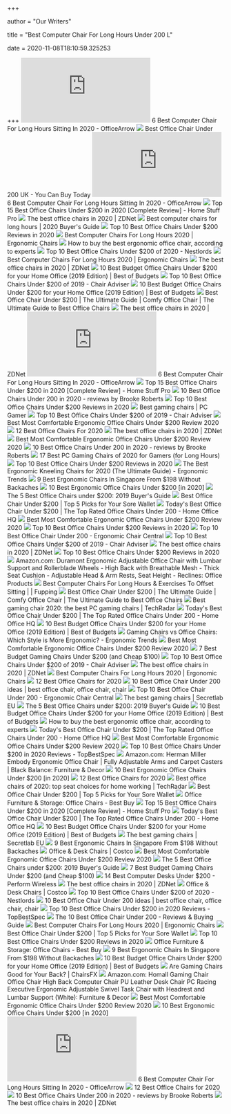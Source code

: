 +++
        
author = "Our Writers"
        
title = "Best Computer Chair For Long Hours Under 200 L"
        
date = 2020-11-08T18:10:59.325253
        
+++
[ ![](https://officearrow.com/wp-content/plugins/aawp/public/image.php?url=aHR0cHM6Ly9tLm1lZGlhLWFtYXpvbi5jb20vaW1hZ2VzL0kvNDFqN3FpRWxEZEwuanBn)](https://officearrow.com/wp-content/plugins/aawp/public/image.php?url=aHR0cHM6Ly9tLm1lZGlhLWFtYXpvbi5jb20vaW1hZ2VzL0kvNDFqN3FpRWxEZEwuanBn) 6 Best Computer Chair For Long Hours Sitting In 2020 - OfficeArrow
[ ![](https://images-na.ssl-images-amazon.com/images/I/81ap1qLon-L._AC_SY550_.jpg)](https://images-na.ssl-images-amazon.com/images/I/81ap1qLon-L._AC_SY550_.jpg) Best Office Chair Under 200 UK - You Can Buy Today
[ ![](https://officearrow.com/wp-content/plugins/aawp/public/image.php?url=aHR0cHM6Ly9tLm1lZGlhLWFtYXpvbi5jb20vaW1hZ2VzL0kvNDEtcFlFM1JXVEwuanBn)](https://officearrow.com/wp-content/plugins/aawp/public/image.php?url=aHR0cHM6Ly9tLm1lZGlhLWFtYXpvbi5jb20vaW1hZ2VzL0kvNDEtcFlFM1JXVEwuanBn) 6 Best Computer Chair For Long Hours Sitting In 2020 - OfficeArrow
[ ![](https://homestuffpro.com/wp-content/uploads/2019/02/Best-Office-Chair-Under-200-Review.jpg)](https://homestuffpro.com/wp-content/uploads/2019/02/Best-Office-Chair-Under-200-Review.jpg) Top 15 Best Office Chairs Under $200 in 2020 [Complete Review] - Home Stuff  Pro
[ ![](https://zdnet4.cbsistatic.com/hub/i/2020/01/17/8231e246-714d-44bf-8b5e-bebdd66c1d83/office-chair-6.jpg)](https://zdnet4.cbsistatic.com/hub/i/2020/01/17/8231e246-714d-44bf-8b5e-bebdd66c1d83/office-chair-6.jpg) The best office chairs in 2020 | ZDNet
[ ![](https://gadgets-reviews.com/images/wsscontent/articles/2020/01/Best-computer-chairs-for-long-hours.jpg)](https://gadgets-reviews.com/images/wsscontent/articles/2020/01/Best-computer-chairs-for-long-hours.jpg) Best computer chairs for long hours | 2020 Buyer's Guide
[ ![](https://theluxurychairs.com/wp-content/uploads/2019/02/best-office-chair-under-200.jpg)](https://theluxurychairs.com/wp-content/uploads/2019/02/best-office-chair-under-200.jpg) Top 10 Best Office Chairs Under $200 Reviews in 2020
[ ![](https://www.accessoriesadviser.com/wp-content/uploads/2020/02/Computer-Chair-3.png)](https://www.accessoriesadviser.com/wp-content/uploads/2020/02/Computer-Chair-3.png) Best Computer Chairs For Long Hours 2020 | Ergonomic Chairs
[ ![](https://media2.s-nbcnews.com/j/newscms/2020_25/3390893/ergonomic-office-chairs-kr-2x1-tease-200618_38008296185ce90fd52b401caf79df24.fit-1240w.jpg)](https://media2.s-nbcnews.com/j/newscms/2020_25/3390893/ergonomic-office-chairs-kr-2x1-tease-200618_38008296185ce90fd52b401caf79df24.fit-1240w.jpg) How to buy the best ergonomic office chair, according to experts
[ ![](https://nestlords.com/wp-content/uploads/2020/09/best-office-chair-under-200-1024x558.jpg)](https://nestlords.com/wp-content/uploads/2020/09/best-office-chair-under-200-1024x558.jpg) Top 10 Best Office Chairs Under $200 of 2020 - Nestlords
[ ![](https://www.accessoriesadviser.com/wp-content/uploads/2020/02/Computer-Chair-1.png)](https://www.accessoriesadviser.com/wp-content/uploads/2020/02/Computer-Chair-1.png) Best Computer Chairs For Long Hours 2020 | Ergonomic Chairs
[ ![](https://zdnet4.cbsistatic.com/hub/i/r/2020/01/17/5a3e28b6-25e0-42f9-841a-c92fd9e577c3/resize/1200xauto/280a61d8d0585c77e9911cb58df84203/office-chair-5.jpg)](https://zdnet4.cbsistatic.com/hub/i/r/2020/01/17/5a3e28b6-25e0-42f9-841a-c92fd9e577c3/resize/1200xauto/280a61d8d0585c77e9911cb58df84203/office-chair-5.jpg) The best office chairs in 2020 | ZDNet
[ ![](https://i1.wp.com/www.bestofbudgets.com/wp-content/uploads/2018/10/best-office-chairs-under-200-tall.jpg?resize=326%2C1024&ssl=1)](https://i1.wp.com/www.bestofbudgets.com/wp-content/uploads/2018/10/best-office-chairs-under-200-tall.jpg?resize=326%2C1024&ssl=1) 10 Best Budget Office Chairs Under $200 for your Home Office (2019 Edition)  | Best of Budgets
[ ![](https://www.chairadviser.com/wp-content/uploads/2018/07/Smugdesk-Mesh-Ergonomic-Office-Chair.jpg)](https://www.chairadviser.com/wp-content/uploads/2018/07/Smugdesk-Mesh-Ergonomic-Office-Chair.jpg) Top 10 Best Office Chairs Under $200 of 2019 - Chair Adviser
[ ![](https://i1.wp.com/www.bestofbudgets.com/wp-content/uploads/2018/10/best-office-chairs-under-200.jpg?fit=810%2C450&ssl=1)](https://i1.wp.com/www.bestofbudgets.com/wp-content/uploads/2018/10/best-office-chairs-under-200.jpg?fit=810%2C450&ssl=1) 10 Best Budget Office Chairs Under $200 for your Home Office (2019 Edition)  | Best of Budgets
[ ![](http://ecx.images-amazon.com/images/I/41acU65Pt-L._SX425_.jpg)](http://ecx.images-amazon.com/images/I/41acU65Pt-L._SX425_.jpg) Best Office Chair Under $200 | The Ultimate Guide | Comfy Office Chair |  The Ultimate Guide to Best Office Chairs
[ ![](https://zdnet4.cbsistatic.com/hub/i/r/2020/01/17/c0ad1bc6-1ebd-44b4-a35b-3f8aae0e3b21/resize/1200xauto/619579acbabc397154153b14544fd1f2/office-chair-4.jpg)](https://zdnet4.cbsistatic.com/hub/i/r/2020/01/17/c0ad1bc6-1ebd-44b4-a35b-3f8aae0e3b21/resize/1200xauto/619579acbabc397154153b14544fd1f2/office-chair-4.jpg) The best office chairs in 2020 | ZDNet
[ ![](https://officearrow.com/wp-content/plugins/aawp/public/image.php?url=aHR0cHM6Ly9tLm1lZGlhLWFtYXpvbi5jb20vaW1hZ2VzL0kvNDF5c0phcU0yeEwuanBn)](https://officearrow.com/wp-content/plugins/aawp/public/image.php?url=aHR0cHM6Ly9tLm1lZGlhLWFtYXpvbi5jb20vaW1hZ2VzL0kvNDF5c0phcU0yeEwuanBn) 6 Best Computer Chair For Long Hours Sitting In 2020 - OfficeArrow
[ ![](https://ws-na.amazon-adsystem.com/widgets/q?_encoding=UTF8&ASIN=B07P41QGXH&Format=_SL250_&ID=AsinImage&MarketPlace=US&ServiceVersion=20070822&WS=1&tag=homestuffpro00-20&language=en_US)](https://ws-na.amazon-adsystem.com/widgets/q?_encoding=UTF8&ASIN=B07P41QGXH&Format=_SL250_&ID=AsinImage&MarketPlace=US&ServiceVersion=20070822&WS=1&tag=homestuffpro00-20&language=en_US) Top 15 Best Office Chairs Under $200 in 2020 [Complete Review] - Home Stuff  Pro
[ ![](https://ws-na.amazon-adsystem.com/widgets/q?_encoding=UTF8&MarketPlace=US&ASIN=B073ZN7B52&ServiceVersion=20070822&ID=AsinImage&WS=1&Format=_SL250_&tag=brookeroberts-20)](https://ws-na.amazon-adsystem.com/widgets/q?_encoding=UTF8&MarketPlace=US&ASIN=B073ZN7B52&ServiceVersion=20070822&ID=AsinImage&WS=1&Format=_SL250_&tag=brookeroberts-20) 10 Best Office Chairs Under 200 in 2020 - reviews by Brooke Roberts
[ ![](https://theluxurychairs.com/wp-content/uploads/2019/03/OFFICE-FACTOR-Executive-Ergonomic-Office-Chair.jpg)](https://theluxurychairs.com/wp-content/uploads/2019/03/OFFICE-FACTOR-Executive-Ergonomic-Office-Chair.jpg) Top 10 Best Office Chairs Under $200 Reviews in 2020
[ ![](https://cdn.mos.cms.futurecdn.net/eTsGaLnVkpozHC9CqhA6dK.jpg)](https://cdn.mos.cms.futurecdn.net/eTsGaLnVkpozHC9CqhA6dK.jpg) Best gaming chairs | PC Gamer
[ ![](https://www.chairadviser.com/wp-content/uploads/2018/01/best-office-chairs-under-200-featured-image.jpg)](https://www.chairadviser.com/wp-content/uploads/2018/01/best-office-chairs-under-200-featured-image.jpg) Top 10 Best Office Chairs Under $200 of 2019 - Chair Adviser
[ ![](https://chairinstitute.com/wp-content/uploads/2019/01/Best-Office-Chairs-Under-200-Dollars-Hbada-Mesh-Reclining-Chair-Institute.jpg)](https://chairinstitute.com/wp-content/uploads/2019/01/Best-Office-Chairs-Under-200-Dollars-Hbada-Mesh-Reclining-Chair-Institute.jpg) Best Most Comfortable Ergonomic Office Chairs Under $200 Review 2020
[ ![](https://www.btod.com/blog/wp-content/uploads/2019/10/best-office-chairs-2020-blog-header.jpg)](https://www.btod.com/blog/wp-content/uploads/2019/10/best-office-chairs-2020-blog-header.jpg) 12 Best Office Chairs For 2020
[ ![](https://zdnet3.cbsistatic.com/hub/i/r/2020/01/17/531d930a-0a8b-46eb-a487-a58afd0860ca/resize/1200xauto/7b443568c82118a804d9b9af5fc31127/office-chair-1.jpg)](https://zdnet3.cbsistatic.com/hub/i/r/2020/01/17/531d930a-0a8b-46eb-a487-a58afd0860ca/resize/1200xauto/7b443568c82118a804d9b9af5fc31127/office-chair-1.jpg) The best office chairs in 2020 | ZDNet
[ ![](https://chairinstitute.com/wp-content/uploads/2019/01/The-Serta-Hannah-II-Small-Chair-Institute.jpg)](https://chairinstitute.com/wp-content/uploads/2019/01/The-Serta-Hannah-II-Small-Chair-Institute.jpg) Best Most Comfortable Ergonomic Office Chairs Under $200 Review 2020
[ ![](https://brookeroberts.net/wp-content/uploads/2019/10/architecture-2804083_1280.jpg)](https://brookeroberts.net/wp-content/uploads/2019/10/architecture-2804083_1280.jpg) 10 Best Office Chairs Under 200 in 2020 - reviews by Brooke Roberts
[ ![](https://cdn.shopify.com/s/files/1/1640/2231/files/turntable_2020_TT_pu_stealth_2-min.jpg)](https://cdn.shopify.com/s/files/1/1640/2231/files/turntable_2020_TT_pu_stealth_2-min.jpg) 17 Best PC Gaming Chairs of 2020 for Gamers (for Long Hours)
[ ![](https://theluxurychairs.com/wp-content/uploads/2019/03/Merax-Gaming-High-Back-Computer-Chair.jpg)](https://theluxurychairs.com/wp-content/uploads/2019/03/Merax-Gaming-High-Back-Computer-Chair.jpg) Top 10 Best Office Chairs Under $200 Reviews in 2020
[ ![](http://ergonomictrends.com/wp-content/uploads/2017/07/ergonomic-kneeling-chairs-reviews.png)](http://ergonomictrends.com/wp-content/uploads/2017/07/ergonomic-kneeling-chairs-reviews.png) The Best Ergonomic Kneeling Chairs for 2020 (The Ultimate Guide) - Ergonomic  Trends
[ ![](https://thesmartlocal.com/wp-content/uploads/2020/06/ergonomic-chair-11-1200x900.jpg)](https://thesmartlocal.com/wp-content/uploads/2020/06/ergonomic-chair-11-1200x900.jpg) 9 Best Ergonomic Chairs In Singapore From $198 Without Backaches
[ ![](https://ergonomicspot.com/wp-content/uploads/2018/06/Best-Ergonomic-Office-Chair.jpg)](https://ergonomicspot.com/wp-content/uploads/2018/06/Best-Ergonomic-Office-Chair.jpg) 10 Best Ergonomic Office Chairs Under $200 [in 2020]
[ ![](https://ws-na.amazon-adsystem.com/widgets/q?_encoding=UTF8&MarketPlace=US&ASIN=B006IY89ZA&ServiceVersion=20070822&ID=AsinImage&WS=1&Format=_SL250_&tag=homeofficewarrior-20)](https://ws-na.amazon-adsystem.com/widgets/q?_encoding=UTF8&MarketPlace=US&ASIN=B006IY89ZA&ServiceVersion=20070822&ID=AsinImage&WS=1&Format=_SL250_&tag=homeofficewarrior-20) The 5 Best Office Chairs under $200: 2019 Buyer's Guide
[ ![](https://m.media-amazon.com/images/I/41CW6CK9AXL.jpg)](https://m.media-amazon.com/images/I/41CW6CK9AXL.jpg) Best Office Chair Under $200 | Top 5 Picks for Your Sore Wallet
[ ![](https://homeofficehq.net/wp-content/uploads/2018/07/home-office-furniture-sets-work-from-ideas-small-spaceign-for-spacessmall-bedroomigns-400-sq-ft-e1530999313903.jpg)](https://homeofficehq.net/wp-content/uploads/2018/07/home-office-furniture-sets-work-from-ideas-small-spaceign-for-spacessmall-bedroomigns-400-sq-ft-e1530999313903.jpg) Today's Best Office Chair Under $200 | The Top Rated Office Chairs Under 200  - Home Office HQ
[ ![](https://chairinstitute.com/wp-content/uploads/2019/01/Best-Office-Chairs-Under-200-Dollars-Serta-Style-Comfort-Hannah-I-Chair-Institute.jpg)](https://chairinstitute.com/wp-content/uploads/2019/01/Best-Office-Chairs-Under-200-Dollars-Serta-Style-Comfort-Hannah-I-Chair-Institute.jpg) Best Most Comfortable Ergonomic Office Chairs Under $200 Review 2020
[ ![](https://theluxurychairs.com/wp-content/uploads/2019/03/Boss-Office-Products-B991-CP-Heavy-Duty-Chair.jpg)](https://theluxurychairs.com/wp-content/uploads/2019/03/Boss-Office-Products-B991-CP-Heavy-Duty-Chair.jpg) Top 10 Best Office Chairs Under $200 Reviews in 2020
[ ![](https://ergonomicchaircentral.com/wp-content/uploads/2019/06/41BE8Yt0DhL.jpg)](https://ergonomicchaircentral.com/wp-content/uploads/2019/06/41BE8Yt0DhL.jpg) Top 10 Best Office Chair Under 200 - Ergonomic Chair Central
[ ![](https://www.chairadviser.com/wp-content/uploads/2018/01/VIVA-Office-Ergonomic-High-Back-Mesh-Chair.jpg)](https://www.chairadviser.com/wp-content/uploads/2018/01/VIVA-Office-Ergonomic-High-Back-Mesh-Chair.jpg) Top 10 Best Office Chairs Under $200 of 2019 - Chair Adviser
[ ![](https://zdnet2.cbsistatic.com/hub/i/r/2020/01/17/a56e275d-8200-4769-8963-bb2a4d1fa76c/resize/1200x900/e3c85c2d2a13396ca7350c02f2403756/office-chair-lead.jpg)](https://zdnet2.cbsistatic.com/hub/i/r/2020/01/17/a56e275d-8200-4769-8963-bb2a4d1fa76c/resize/1200x900/e3c85c2d2a13396ca7350c02f2403756/office-chair-lead.jpg) The best office chairs in 2020 | ZDNet
[ ![](https://theluxurychairs.com/wp-content/uploads/2019/03/SPACE-Seating-Professional-AirGrid-Chair.jpg)](https://theluxurychairs.com/wp-content/uploads/2019/03/SPACE-Seating-Professional-AirGrid-Chair.jpg) Top 10 Best Office Chairs Under $200 Reviews in 2020
[ ![](https://images-na.ssl-images-amazon.com/images/I/412ty72GsyL._SR600%2C315_PIWhiteStrip%2CBottomLeft%2C0%2C35_PIStarRatingFOURANDHALF%2CBottomLeft%2C360%2C-6_SR600%2C315_ZA2%252C532%2C445%2C290%2C400%2C400%2CAmazonEmberBold%2C12%2C4%2C0%2C0%2C5_SCLZZZZZZZ_FMpng_BG255%2C255%2C255.jpg)](https://images-na.ssl-images-amazon.com/images/I/412ty72GsyL._SR600%2C315_PIWhiteStrip%2CBottomLeft%2C0%2C35_PIStarRatingFOURANDHALF%2CBottomLeft%2C360%2C-6_SR600%2C315_ZA2%252C532%2C445%2C290%2C400%2C400%2CAmazonEmberBold%2C12%2C4%2C0%2C0%2C5_SCLZZZZZZZ_FMpng_BG255%2C255%2C255.jpg) Amazon.com: Duramont Ergonomic Adjustable Office Chair with Lumbar Support  and Rollerblade Wheels - High Back with Breathable Mesh - Thick Seat  Cushion - Adjustable Head & Arm Rests, Seat Height - Reclines: Office  Products
[ ![](https://fupping.com/wp-content/uploads/2019/01/BDI-TC-223-Black-Leather-Computer-Office-Chair.jpg)](https://fupping.com/wp-content/uploads/2019/01/BDI-TC-223-Black-Leather-Computer-Office-Chair.jpg) Best Computer Chairs For Long Hours & Exercises To Offset Sitting | |  Fupping
[ ![](http://www.comfyofficechair.com/wp-content/uploads/2015/09/41E4dydtZXL.jpg)](http://www.comfyofficechair.com/wp-content/uploads/2015/09/41E4dydtZXL.jpg) Best Office Chair Under $200 | The Ultimate Guide | Comfy Office Chair |  The Ultimate Guide to Best Office Chairs
[ ![](https://cdn.mos.cms.futurecdn.net/8uyuPRKS2svHBhMZkZYkFg.jpg)](https://cdn.mos.cms.futurecdn.net/8uyuPRKS2svHBhMZkZYkFg.jpg) Best gaming chair 2020: the best PC gaming chairs | TechRadar
[ ![](https://homeofficehq.net/wp-content/uploads/2018/07/61WK3JFzNEL._SL1001_.jpg)](https://homeofficehq.net/wp-content/uploads/2018/07/61WK3JFzNEL._SL1001_.jpg) Today's Best Office Chair Under $200 | The Top Rated Office Chairs Under 200  - Home Office HQ
[ ![](https://i1.wp.com/www.bestofbudgets.com/wp-content/uploads/2018/10/Cedric-Ergonomic-Mesh-Office-Chair.jpg?resize=200%2C344&ssl=1)](https://i1.wp.com/www.bestofbudgets.com/wp-content/uploads/2018/10/Cedric-Ergonomic-Mesh-Office-Chair.jpg?resize=200%2C344&ssl=1) 10 Best Budget Office Chairs Under $200 for your Home Office (2019 Edition)  | Best of Budgets
[ ![](http://ergonomictrends.com/wp-content/uploads/2018/12/gaming-chair-vs-office-chair-ergonomics.jpg)](http://ergonomictrends.com/wp-content/uploads/2018/12/gaming-chair-vs-office-chair-ergonomics.jpg) Gaming Chairs vs Office Chairs: Which Style is More Ergonomic? - Ergonomic  Trends
[ ![](https://chairinstitute.com/wp-content/uploads/2019/01/Best-Office-Chairs-Under-200-Dollars-Serta-Amy-Front-Specification-Chair-Institute.jpg)](https://chairinstitute.com/wp-content/uploads/2019/01/Best-Office-Chairs-Under-200-Dollars-Serta-Amy-Front-Specification-Chair-Institute.jpg) Best Most Comfortable Ergonomic Office Chairs Under $200 Review 2020
[ ![](https://ws-na.amazon-adsystem.com/widgets/q?_encoding=UTF8&ASIN=B01N2RJ0HI&Format=_SL250_&ID=AsinImage&MarketPlace=US&ServiceVersion=20070822&WS=1&tag=fadingred-20&language=en_US)](https://ws-na.amazon-adsystem.com/widgets/q?_encoding=UTF8&ASIN=B01N2RJ0HI&Format=_SL250_&ID=AsinImage&MarketPlace=US&ServiceVersion=20070822&WS=1&tag=fadingred-20&language=en_US) 7 Best Budget Gaming Chairs Under $200 (and Cheap $100)
[ ![](https://www.chairadviser.com/wp-content/uploads/2018/07/Serta-Works-Ergonomic-Office-Chair.jpg)](https://www.chairadviser.com/wp-content/uploads/2018/07/Serta-Works-Ergonomic-Office-Chair.jpg) Top 10 Best Office Chairs Under $200 of 2019 - Chair Adviser
[ ![](https://zdnet4.cbsistatic.com/hub/i/r/2020/01/17/97604558-3c0e-41f2-b7eb-8ee71528cc97/resize/1200xauto/55e82359bbd541ae04c8c5e35f488d58/office-chair-7.jpg)](https://zdnet4.cbsistatic.com/hub/i/r/2020/01/17/97604558-3c0e-41f2-b7eb-8ee71528cc97/resize/1200xauto/55e82359bbd541ae04c8c5e35f488d58/office-chair-7.jpg) The best office chairs in 2020 | ZDNet
[ ![](https://www.accessoriesadviser.com/wp-content/uploads/2020/02/Computer-Chair-4.png)](https://www.accessoriesadviser.com/wp-content/uploads/2020/02/Computer-Chair-4.png) Best Computer Chairs For Long Hours 2020 | Ergonomic Chairs
[ ![](https://www.btod.com/blog/wp-content/uploads/2019/02/freedom.jpg)](https://www.btod.com/blog/wp-content/uploads/2019/02/freedom.jpg) 12 Best Office Chairs for 2020
[ ![](https://i.pinimg.com/236x/75/ab/b7/75abb7b3ea0ebfef5838a3b610863528--best-office-chair-office-chairs.jpg)](https://i.pinimg.com/236x/75/ab/b7/75abb7b3ea0ebfef5838a3b610863528--best-office-chair-office-chairs.jpg) 10 Best Office Chair Under 200 ideas | best office chair, office chair,  chair
[ ![](https://ergonomicchaircentral.com/wp-content/uploads/2019/05/41TJYfYxfuL.jpg)](https://ergonomicchaircentral.com/wp-content/uploads/2019/05/41TJYfYxfuL.jpg) Top 10 Best Office Chair Under 200 - Ergonomic Chair Central
[ ![](https://cdn.shopify.com/s/files/1/2360/6457/t/269/assets/home-about-min.jpg?v=15469314744188955009)](https://cdn.shopify.com/s/files/1/2360/6457/t/269/assets/home-about-min.jpg?v=15469314744188955009) The best gaming chairs | Secretlab EU
[ ![](https://ws-na.amazon-adsystem.com/widgets/q?_encoding=UTF8&MarketPlace=US&ASIN=B01HNTLIM4&ServiceVersion=20070822&ID=AsinImage&WS=1&Format=_SL250_&tag=homeofficewarrior-20)](https://ws-na.amazon-adsystem.com/widgets/q?_encoding=UTF8&MarketPlace=US&ASIN=B01HNTLIM4&ServiceVersion=20070822&ID=AsinImage&WS=1&Format=_SL250_&tag=homeofficewarrior-20) The 5 Best Office Chairs under $200: 2019 Buyer's Guide
[ ![](https://i0.wp.com/www.bestofbudgets.com/wp-content/uploads/2018/10/AmazonBasics-Big-Tall-Executive-Chair.jpg?resize=200%2C281&ssl=1)](https://i0.wp.com/www.bestofbudgets.com/wp-content/uploads/2018/10/AmazonBasics-Big-Tall-Executive-Chair.jpg?resize=200%2C281&ssl=1) 10 Best Budget Office Chairs Under $200 for your Home Office (2019 Edition)  | Best of Budgets
[ ![](https://media1.s-nbcnews.com/j/newscms/2020_25/3390781/saylchair-as1sa22pfn2bkbbbkbk3014-front-b2c-907x680-jpeg--5eeaa11f69fc0_562e2fab8e43dad3ee5bbc1d06ff3f74.fit-720w.jpg)](https://media1.s-nbcnews.com/j/newscms/2020_25/3390781/saylchair-as1sa22pfn2bkbbbkbk3014-front-b2c-907x680-jpeg--5eeaa11f69fc0_562e2fab8e43dad3ee5bbc1d06ff3f74.fit-720w.jpg) How to buy the best ergonomic office chair, according to experts
[ ![](https://homeofficehq.net/wp-content/uploads/2018/07/71XR4W1BFTL._SL1500_.jpg)](https://homeofficehq.net/wp-content/uploads/2018/07/71XR4W1BFTL._SL1500_.jpg) Today's Best Office Chair Under $200 | The Top Rated Office Chairs Under 200  - Home Office HQ
[ ![](https://chairinstitute.com/wp-content/uploads/2019/01/Best-Office-Chairs-Under-200-Dollars-Serta-My-Fit-Chair-Institute.jpg)](https://chairinstitute.com/wp-content/uploads/2019/01/Best-Office-Chairs-Under-200-Dollars-Serta-My-Fit-Chair-Institute.jpg) Best Most Comfortable Ergonomic Office Chairs Under $200 Review 2020
[ ![](https://topbestspec.com/wp-content/uploads/2020/03/B07V6Z97QJ.jpg)](https://topbestspec.com/wp-content/uploads/2020/03/B07V6Z97QJ.jpg) Top 10 Best Office Chairs Under $200 in 2020 Reviews - TopBestSpec
[ ![](https://images-na.ssl-images-amazon.com/images/I/71ZMjJyFb%2BL._AC_SX679_.jpg)](https://images-na.ssl-images-amazon.com/images/I/71ZMjJyFb%2BL._AC_SX679_.jpg) Amazon.com: Herman Miller Embody Ergonomic Office Chair | Fully Adjustable  Arms and Carpet Casters | Black Balance: Furniture & Decor
[ ![](https://cdn.shortpixel.ai/spai/q_lossless+ret_img+to_webp/https://m.media-amazon.com/images/I/41Bd4eTUsaL.jpg)](https://cdn.shortpixel.ai/spai/q_lossless+ret_img+to_webp/https://m.media-amazon.com/images/I/41Bd4eTUsaL.jpg) 10 Best Ergonomic Office Chairs Under $200 [in 2020]
[ ![](https://www.btod.com/blog/wp-content/uploads/2019/02/affirm.jpg)](https://www.btod.com/blog/wp-content/uploads/2019/02/affirm.jpg) 12 Best Office Chairs for 2020
[ ![](https://cdn.mos.cms.futurecdn.net/uhLcHVMpEU9BkMYHRqBsNE-1200-80.jpg)](https://cdn.mos.cms.futurecdn.net/uhLcHVMpEU9BkMYHRqBsNE-1200-80.jpg) Best office chairs of 2020: top seat choices for home working | TechRadar
[ ![](https://m.media-amazon.com/images/I/41t8zBINMoL.jpg)](https://m.media-amazon.com/images/I/41t8zBINMoL.jpg) Best Office Chair Under $200 | Top 5 Picks for Your Sore Wallet
[ ![](https://pisces.bbystatic.com/image2/BestBuy_US/images/products/6355/6355040_sd.jpg;maxHeight=200;maxWidth=300)](https://pisces.bbystatic.com/image2/BestBuy_US/images/products/6355/6355040_sd.jpg;maxHeight=200;maxWidth=300) Office Furniture & Storage: Office Chairs - Best Buy
[ ![](https://ws-na.amazon-adsystem.com/widgets/q?_encoding=UTF8&ASIN=B07QXP53RY&Format=_SL250_&ID=AsinImage&MarketPlace=US&ServiceVersion=20070822&WS=1&tag=homestuffpro00-20&language=en_US)](https://ws-na.amazon-adsystem.com/widgets/q?_encoding=UTF8&ASIN=B07QXP53RY&Format=_SL250_&ID=AsinImage&MarketPlace=US&ServiceVersion=20070822&WS=1&tag=homestuffpro00-20&language=en_US) Top 15 Best Office Chairs Under $200 in 2020 [Complete Review] - Home Stuff  Pro
[ ![](https://homeofficehq.net/wp-content/uploads/2018/07/71lEk5Tl-OL._SL1500_.jpg)](https://homeofficehq.net/wp-content/uploads/2018/07/71lEk5Tl-OL._SL1500_.jpg) Today's Best Office Chair Under $200 | The Top Rated Office Chairs Under 200  - Home Office HQ
[ ![](https://i0.wp.com/www.bestofbudgets.com/wp-content/uploads/2018/10/Flash-Furniture-HERCULES-review.png?resize=200%2C265&ssl=1)](https://i0.wp.com/www.bestofbudgets.com/wp-content/uploads/2018/10/Flash-Furniture-HERCULES-review.png?resize=200%2C265&ssl=1) 10 Best Budget Office Chairs Under $200 for your Home Office (2019 Edition)  | Best of Budgets
[ ![](https://pbs.twimg.com/media/Dsc1_vpWoAAg10P.jpg)](https://pbs.twimg.com/media/Dsc1_vpWoAAg10P.jpg) The best gaming chairs | Secretlab EU
[ ![](https://thesmartlocal.com/wp-content/uploads/2020/09/ergonomic-chairs-singapore-1.jpg)](https://thesmartlocal.com/wp-content/uploads/2020/09/ergonomic-chairs-singapore-1.jpg) 9 Best Ergonomic Chairs In Singapore From $198 Without Backaches
[ ![](https://images.costco-static.com/ImageDelivery/imageService?profileId=12026540&imageId=100680595-847__1&recipeName=350)](https://images.costco-static.com/ImageDelivery/imageService?profileId=12026540&imageId=100680595-847__1&recipeName=350) Office & Desk Chairs | Costco
[ ![](https://chairinstitute.com/wp-content/uploads/2019/01/Best-Office-Chairs-Under-200-Dollars-Topsky-Executive-Side-View-Chair-Institute.jpg)](https://chairinstitute.com/wp-content/uploads/2019/01/Best-Office-Chairs-Under-200-Dollars-Topsky-Executive-Side-View-Chair-Institute.jpg) Best Most Comfortable Ergonomic Office Chairs Under $200 Review 2020
[ ![](https://ws-na.amazon-adsystem.com/widgets/q?_encoding=UTF8&MarketPlace=US&ASIN=B005SFZ32W&ServiceVersion=20070822&ID=AsinImage&WS=1&Format=_SL250_&tag=homeofficewarrior-20)](https://ws-na.amazon-adsystem.com/widgets/q?_encoding=UTF8&MarketPlace=US&ASIN=B005SFZ32W&ServiceVersion=20070822&ID=AsinImage&WS=1&Format=_SL250_&tag=homeofficewarrior-20) The 5 Best Office Chairs under $200: 2019 Buyer's Guide
[ ![](https://ws-na.amazon-adsystem.com/widgets/q?_encoding=UTF8&ASIN=B076J1ZNFR&Format=_SL250_&ID=AsinImage&MarketPlace=US&ServiceVersion=20070822&WS=1&tag=fadingred-20&language=en_US)](https://ws-na.amazon-adsystem.com/widgets/q?_encoding=UTF8&ASIN=B076J1ZNFR&Format=_SL250_&ID=AsinImage&MarketPlace=US&ServiceVersion=20070822&WS=1&tag=fadingred-20&language=en_US) 7 Best Budget Gaming Chairs Under $200 (and Cheap $100)
[ ![](https://performwireless.com/wp-content/uploads/2020/05/unnamed-3.jpg)](https://performwireless.com/wp-content/uploads/2020/05/unnamed-3.jpg) 14 Best Computer Desks Under $200 - Perform Wireless
[ ![](https://zdnet2.cbsistatic.com/hub/i/r/2020/01/17/846de66f-eac7-4b88-a8d6-c416ee34ad21/resize/1200xauto/888c22a357ac69b5570cac330b7acbb1/office-chair-13.jpg)](https://zdnet2.cbsistatic.com/hub/i/r/2020/01/17/846de66f-eac7-4b88-a8d6-c416ee34ad21/resize/1200xauto/888c22a357ac69b5570cac330b7acbb1/office-chair-13.jpg) The best office chairs in 2020 | ZDNet
[ ![](https://mobilecontent.costco.com/live/resource/img/static-us-tiles/gaming-chairs.jpg)](https://mobilecontent.costco.com/live/resource/img/static-us-tiles/gaming-chairs.jpg) Office & Desk Chairs | Costco
[ ![](https://ws-na.amazon-adsystem.com/widgets/q?_encoding=UTF8&ASIN=B07QLWTLLN&Format=_SL250_&ID=AsinImage&MarketPlace=US&ServiceVersion=20070822&WS=1&tag=nestlords-20&language=en_US)](https://ws-na.amazon-adsystem.com/widgets/q?_encoding=UTF8&ASIN=B07QLWTLLN&Format=_SL250_&ID=AsinImage&MarketPlace=US&ServiceVersion=20070822&WS=1&tag=nestlords-20&language=en_US) Top 10 Best Office Chairs Under $200 of 2020 - Nestlords
[ ![](https://i.pinimg.com/236x/f6/98/2c/f6982c75e0efae2dce809b0e440a0239--best-office-chair-waterfall-design.jpg)](https://i.pinimg.com/236x/f6/98/2c/f6982c75e0efae2dce809b0e440a0239--best-office-chair-waterfall-design.jpg) 10 Best Office Chair Under 200 ideas | best office chair, office chair,  chair
[ ![](https://topbestspec.com/wp-content/uploads/2020/03/B074SRKX9H.jpg)](https://topbestspec.com/wp-content/uploads/2020/03/B074SRKX9H.jpg) Top 10 Best Office Chairs Under $200 in 2020 Reviews - TopBestSpec
[ ![](https://bestproductreview.co/wp-content/uploads/2019/08/cropped-10-Best-Ergonomic-Office-Chairs-2019-Reviews-Buying-Guide.png)](https://bestproductreview.co/wp-content/uploads/2019/08/cropped-10-Best-Ergonomic-Office-Chairs-2019-Reviews-Buying-Guide.png) The 10 Best Office Chair Under 200 - Reviews & Buying Guide
[ ![](https://www.accessoriesadviser.com/wp-content/uploads/2020/02/Computer-Chair-15.png)](https://www.accessoriesadviser.com/wp-content/uploads/2020/02/Computer-Chair-15.png) Best Computer Chairs For Long Hours 2020 | Ergonomic Chairs
[ ![](https://m.media-amazon.com/images/I/41rt6E7Y9SL.jpg)](https://m.media-amazon.com/images/I/41rt6E7Y9SL.jpg) Best Office Chair Under $200 | Top 5 Picks for Your Sore Wallet
[ ![](https://theluxurychairs.com/wp-content/uploads/2019/03/Modway-Articulate-Ergonomic-Mesh-Chair.jpg)](https://theluxurychairs.com/wp-content/uploads/2019/03/Modway-Articulate-Ergonomic-Mesh-Chair.jpg) Top 10 Best Office Chairs Under $200 Reviews in 2020
[ ![](https://pisces.bbystatic.com/image2/BestBuy_US/images/products/5481/5481400_sd.jpg;maxHeight=582;maxWidth=582)](https://pisces.bbystatic.com/image2/BestBuy_US/images/products/5481/5481400_sd.jpg;maxHeight=582;maxWidth=582) Office Furniture & Storage: Office Chairs - Best Buy
[ ![](https://thesmartlocal.com/wp-content/uploads/2020/09/ergonomic-chairs-singapore-2.jpg)](https://thesmartlocal.com/wp-content/uploads/2020/09/ergonomic-chairs-singapore-2.jpg) 9 Best Ergonomic Chairs In Singapore From $198 Without Backaches
[ ![](https://i1.wp.com/www.bestofbudgets.com/wp-content/uploads/2018/10/TOPSKY-executive-office-chair-review.jpg?resize=200%2C295&ssl=1)](https://i1.wp.com/www.bestofbudgets.com/wp-content/uploads/2018/10/TOPSKY-executive-office-chair-review.jpg?resize=200%2C295&ssl=1) 10 Best Budget Office Chairs Under $200 for your Home Office (2019 Edition)  | Best of Budgets
[ ![](https://chairsfx.com/wp-content/uploads/2020/03/gaming-chair-features.jpg)](https://chairsfx.com/wp-content/uploads/2020/03/gaming-chair-features.jpg) Are Gaming Chairs Good for Your Back? | ChairsFX
[ ![](https://m.media-amazon.com/images/I/61ZB7yMn5yL._AC_UL400_.jpg)](https://m.media-amazon.com/images/I/61ZB7yMn5yL._AC_UL400_.jpg) Amazon.com: Homall Gaming Chair Office Chair High Back Computer Chair PU  Leather Desk Chair PC Racing Executive Ergonomic Adjustable Swivel Task  Chair with Headrest and Lumbar Support (White): Furniture & Decor
[ ![](https://chairinstitute.com/wp-content/uploads/2019/01/Best-Office-Chairs-Under-200-Dollars-Serta-Style-Comfort-Hannah-I-Back-View-Chair-In.jpg)](https://chairinstitute.com/wp-content/uploads/2019/01/Best-Office-Chairs-Under-200-Dollars-Serta-Style-Comfort-Hannah-I-Back-View-Chair-In.jpg) Best Most Comfortable Ergonomic Office Chairs Under $200 Review 2020
[ ![](https://cdn.shortpixel.ai/spai/q_lossless+ret_img+to_webp/https://m.media-amazon.com/images/I/41htxTWhkUL.jpg)](https://cdn.shortpixel.ai/spai/q_lossless+ret_img+to_webp/https://m.media-amazon.com/images/I/41htxTWhkUL.jpg) 10 Best Ergonomic Office Chairs Under $200 [in 2020]
[ ![](https://officearrow.com/wp-content/plugins/aawp/public/image.php?url=aHR0cHM6Ly9tLm1lZGlhLWFtYXpvbi5jb20vaW1hZ2VzL0kvNDE0dDJEbG1jNUwuanBn)](https://officearrow.com/wp-content/plugins/aawp/public/image.php?url=aHR0cHM6Ly9tLm1lZGlhLWFtYXpvbi5jb20vaW1hZ2VzL0kvNDE0dDJEbG1jNUwuanBn) 6 Best Computer Chair For Long Hours Sitting In 2020 - OfficeArrow
[ ![](https://www.btod.com/blog/wp-content/uploads/2019/02/embody-hm.jpg)](https://www.btod.com/blog/wp-content/uploads/2019/02/embody-hm.jpg) 12 Best Office Chairs for 2020
[ ![](https://ws-na.amazon-adsystem.com/widgets/q?_encoding=UTF8&MarketPlace=US&ASIN=B07QM7SYKX&ServiceVersion=20070822&ID=AsinImage&WS=1&Format=_SL250_&tag=brookeroberts-20)](https://ws-na.amazon-adsystem.com/widgets/q?_encoding=UTF8&MarketPlace=US&ASIN=B07QM7SYKX&ServiceVersion=20070822&ID=AsinImage&WS=1&Format=_SL250_&tag=brookeroberts-20) 10 Best Office Chairs Under 200 in 2020 - reviews by Brooke Roberts
[ ![](https://zdnet2.cbsistatic.com/hub/i/2020/01/17/7c472d88-63f5-4226-953d-4af384526514/office-chair-9.jpg)](https://zdnet2.cbsistatic.com/hub/i/2020/01/17/7c472d88-63f5-4226-953d-4af384526514/office-chair-9.jpg) The best office chairs in 2020 | ZDNet
